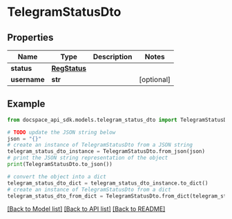 # TelegramStatusDto

## Properties

Name | Type | Description | Notes
------------ | ------------- | ------------- | -------------
**status** | [**RegStatus**](RegStatus.md) |  | 
**username** | **str** |  | [optional] 

## Example

```python
from docspace_api_sdk.models.telegram_status_dto import TelegramStatusDto

# TODO update the JSON string below
json = "{}"
# create an instance of TelegramStatusDto from a JSON string
telegram_status_dto_instance = TelegramStatusDto.from_json(json)
# print the JSON string representation of the object
print(TelegramStatusDto.to_json())

# convert the object into a dict
telegram_status_dto_dict = telegram_status_dto_instance.to_dict()
# create an instance of TelegramStatusDto from a dict
telegram_status_dto_from_dict = TelegramStatusDto.from_dict(telegram_status_dto_dict)
```
[[Back to Model list]](../README.md#documentation-for-models) [[Back to API list]](../README.md#documentation-for-api-endpoints) [[Back to README]](../README.md)


